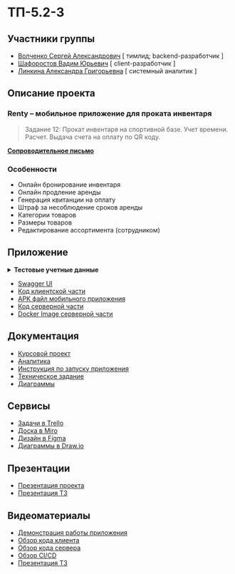 # ТП-5.2-3
## Участники группы
- [Волченко Сергей Александрович](https://github.com/sevolchenko) [ тимлид; backend-разработчик ]
- [Шафоростов Вадим Юрьевич](https://github.com/MiSticksman) [ client-разработчик ]
- [Линкина Александра Григорьевна](https://github.com/linkina02) [ системный аналитик ]

## Описание проекта
### Renty – мобильное приложение для проката инвентаря
> Задание 12: Прокат инвентаря на спортивной базе. Учет времени. Расчет. Выдача счета на оплату по QR коду.

[**Сопроводительное письмо**](docs/Сопроводильное%20письмо.pdf)

### Особенности
- Онлайн бронирование инвентаря
- Онлайн продление аренды
- Генерация квитанции на оплату
- Штраф за несоблюдение сроков аренды
- Категории товаров
- Размеры товаров
- Редактирование ассортимента (сотрудником)

## Приложение
<details>
    <summary><strong>Тестовые учетные данные</strong></summary>
    <table style="border: none">
        <tr><th>Роль</th><th>Логин</th><th>Пароль</th></tr>
        <tr><td>Сотрудник</td><td>se.volchenko@ya.ru</td><td>sergey</td></tr>
        <tr><td>Пользователь</td><td>vadim02101@gmail.com</td><td>vadim</td></tr>
    </table>
</details>

- [Swagger UI](https://renty-api-sevolchenko.cloud.okteto.net/swagger-ui)
- [Код клиентской части](app/client/Renty-client)
- [APK файл мобильного приложения](app/client/app-release.apk)
- [Код серверной части](app/server)
- [Docker Image серверной части](https://github.com/sevolchenko/renty/pkgs/container/renty%2Fserver)

## Документация
- [Курсовой проект](docs/Курсовой%20проект.pdf)
- [Аналитика](docs/analytics)
- [Инструкция по запуску приложения](docs/Инструкция%20по%20запуску.pdf)
- [Техническое задание](docs/Техническое%20задание.pdf)
- [Диаграммы](docs/diagrams)

## Сервисы
- [Задачи в Trello](https://trello.com/b/8XYZKktR/renty)
- [Доска в Miro](https://miro.com/app/board/uXjVMfMfX_M=/)
- [Дизайн в Figma](https://www.figma.com/file/0UBSbFquRYT1QXGyrH6JiV/Renty?node-id=0%3A1&t=63ZOD7RdBsDtvM6V-1)
- [Диаграммы в Draw.io](https://app.diagrams.net/#G1lqZKVPA-b3Bo-5tVm31jjGfLrGbnOb2S)

## Презентации
- [Презентация проекта](docs/presentation/Презентация%20проекта.pdf)
- [Презентация ТЗ](docs/presentation/Презентация%20по%20ТЗ.pdf)

## Видеоматериалы
- [Демонстрация работы приложения](https://youtu.be/tL0qWAL8syM)
- [Обзор кода клиента](https://youtu.be/JL9Ml30094s)
- [Обзор кода сервера](https://youtu.be/ihYhbQIj50Q)
- [Обзор CI/CD](https://youtu.be/jRfpYkCgJF4)
- [Презентация ТЗ](https://youtu.be/SlOl7-O6T2s)
